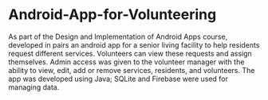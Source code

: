 # Android-App-for-Volunteering

As part of the Design and Implementation of Android Apps course, developed in pairs an android app for a senior living facility to help residents request different services. Volunteers can view these requests and assign themselves. Admin access was given to the volunteer manager with the ability to view, edit, add or remove services, residents, and volunteers. The app was developed using Java; SQLite and Firebase were used for managing data.
